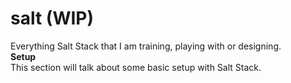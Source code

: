 # salt (WIP)
Everything Salt Stack that I am training, playing with or designing.<br>
**Setup** <br>
This section will talk about some basic setup with Salt Stack. 
